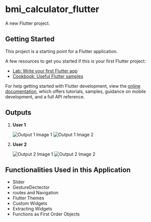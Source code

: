 # bmi_calculator_flutter

A new Flutter project.

## Getting Started

This project is a starting point for a Flutter application.

A few resources to get you started if this is your first Flutter project:

- [Lab: Write your first Flutter app](https://docs.flutter.dev/get-started/codelab)
- [Cookbook: Useful Flutter samples](https://docs.flutter.dev/cookbook)

For help getting started with Flutter development, view the
[online documentation](https://docs.flutter.dev/), which offers tutorials,
samples, guidance on mobile development, and a full API reference.

## Outputs

1. **User 1**

    ![Output 1 Image 1]('git-files/output1-android.png')
    ![Output 1 Image 2]('./git-files/output1-result-android.png')

2. **User 2**

    ![Output 2 Image 1]('git-files\output2-android.png')
    ![Output 2 Image 2]('git-files\output2-result-android.png')  

## Functionalities Used in this Application

- Slider
- GestureDectector
- routes and Navigation
- Flutter Themes
- Custom Widgets
- Extracting Widgets
- Functions as First Order Objects
